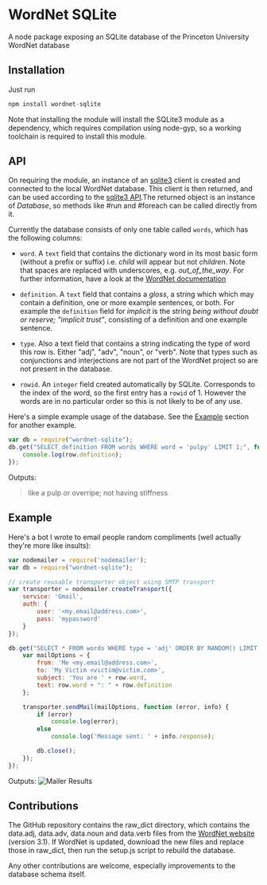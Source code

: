 # WordNet SQLite

A node package exposing an SQLite database of the Princeton University WordNet database

## Installation

Just run
```javascript
npm install wordnet-sqlite
```

Note that installing the module will install the SQLite3 module as a dependency, which requires compilation using node-gyp,
so a working toolchain is required to install this module.

## API

On requiring the module, an instance of an [sqlite3](https://github.com/mapbox/node-sqlite3) client is created and
connected to the local WordNet database. This client is then returned, and can be used according to the
[sqlite3 API](https://github.com/mapbox/node-sqlite3/wiki/API#databaseclosecallback).The returned object is an instance
of *Database*, so methods like #run and #foreach can be called directly from it.

Currently the database consists of only one table called `words`, which has the following columns:

* `word`. A `text` field that contains the dictionary word in its most basic form (without a prefix or suffix) i.e.
*child* will appear but not *children*. Note that spaces are replaced with underscores, e.g. *out_of_the_way*.
For further information, have a look at the [WordNet documentation](http://wordnet.princeton.edu/wordnet/)

* `definition`. A `text` field that contains a *gloss*, a string which which may contain a definition, one or more example
 sentences, or both. For example the `definition` field for *implicit* is the string *being without doubt or reserve; "implicit trust"*,
 consisting of a definition and one example sentence.

* `type`. Also a text field that contains a string indicating the type of word this row is. Either "adj", "adv", "noun", or "verb".
Note that types such as conjunctions and interjections are not part of the WordNet project so are not present in the database.

* `rowid`. An `integer` field created automatically by SQLite. Corresponds to the index of the word, so the first entry
has a `rowid` of 1. However the words are in no particular order so this is not likely to be of any use.

Here's a simple example usage of the database. See the [Example](#example) section for another example.

```javascript
var db = require("wordnet-sqlite");
db.get("SELECT definition FROM words WHERE word = 'pulpy' LIMIT 1;", function (err, row) {
    console.log(row.definition);
});
```
Outputs:

>like a pulp or overripe; not having stiffness

## Example

Here's a bot I wrote to email people random compliments (well actually they're more like insults):
```javascript
var nodemailer = require('nodemailer');
var db = require("wordnet-sqlite");

// create reusable transporter object using SMTP transport
var transporter = nodemailer.createTransport({
    service: 'Gmail',
    auth: {
        user: '<my.email@address.com>',
        pass: 'mypassword'
    }
});

db.get("SELECT * FROM words WHERE type = 'adj' ORDER BY RANDOM() LIMIT 1;", function (err, row) {
    var mailOptions = {
        from: 'Me <my.email@address.com>',
        to: 'My Victim <victim@victim.com>',
        subject: 'You are ' + row.word,
        text: row.word + ": " + row.definition
    };

    transporter.sendMail(mailOptions, function (error, info) {
        if (error)
            console.log(error);
        else
            console.log('Message sent: ' + info.response);

        db.close();
    });
});
```

Outputs:
![Mailer Results](http://i.imgur.com/2irUI0x.png)

## Contributions

The GitHub repository contains the raw_dict directory, which contains the data.adj, data.adv, data.noun and data.verb
files from the [WordNet website](http://wordnet.princeton.edu/wordnet/download/current-version/) (version 3.1). If WordNet
is updated, download the new files and replace those in raw_dict, then run the setup.js script to rebuild the database.

Any other contributions are welcome, especially improvements to the database schema itself.